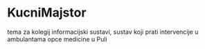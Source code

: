 # KucniMajstor
tema za kolegij informacijski sustavi,
sustav koji prati intervencije u ambulantama opce medicine u Puli

